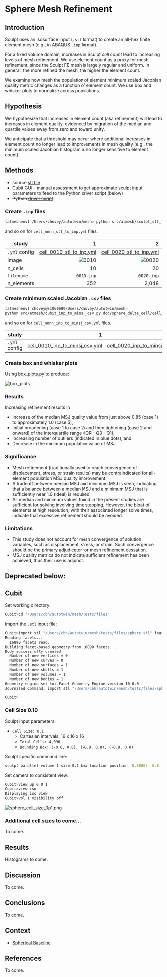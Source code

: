 # Sphere Mesh Refinement

## Introduction

Sculpt uses an isosurface input (`.stl` format) to create an all-hex finite element mesh (e.g., in ABAQUS `.inp` format).

For a fixed volume domain, increases in Sculpt *cell count* lead to increasing levels of mesh refinement.  We use element count as a proxy for mesh refinement, since the Sculpt FE mesh is largely regular and uniform.  In general, the more refined the mesh, the higher the element count.

We examine how mesh the population of element minimum scaled Jacobian quality metric changes as a function of element count.  We use box and whisker plots to normalize across populations.

## Hypothesis

We hypothesize that increases in element count (aka refinement) will lead to increases in element quality, evidenced by migration of the median and quartile values away from zero and toward unity.

We anticipate that a threshold may occur where additional increases in element count no longer lead to improvements in mesh quality (e.g., the minimum scaled Jacobian histogram is no longer sensitive to element count).

## Methods

* source [stl file](../tests/files/sphere.stl)
* Cubit GUI - manual assessment to get approximate sculpt input parameters to feed to the Python driver script (below)
* ~~Python [driver script](../examples/sensitivity.py)~~

### Create `.inp` files

```bash
(atmeshenv) /Users/chovey/autotwin/mesh> python src/atmesh/sculpt_stl_to_inp.py doc/sphere_delta_cell/cell_0010_stl_to_inp.yml
```

and so on for `cell_nnnn_stl_to_inp.yml` files.

study | 1 | 2 | 3 | 4 | 5
-- | --: | --: | --: | --: | --:
`.yml` config | [cell_0010_stl_to_inp.yml](sphere_delta_cell/cell_0010_stl_to_inp.yml) | [cell_0020_stl_to_inp.yml](sphere_delta_cell/cell_0020_stl_to_inp.yml) | [cell_0040_stl_to_inp.yml](sphere_delta_cell/cell_0040_stl_to_inp.yml) | [cell_0050_stl_to_inp.yml](sphere_delta_cell/cell_0050_stl_to_inp.yml) | [cell_0100_stl_to_inp.yml](sphere_delta_cell/cell_0100_stl_to_inp.yml)
image | ![0010](figs/0010.inp.png) | ![0020](figs/0020.inp.png) | ![0040](figs/0040.inp.png) | ![0050](figs/0050.inp.png) | ![0100](figs/0100.inp.png)
n_cells | 10 | 20 | 40 | 50 | 100
`filename` | `0010.inp` | `0020.inp` | `0040.inp` | `0050.inp` | `0100.inp`
n_elements | 352 | 2,048 | 13,288 | 24,566 | 175,297

### Create minimum scaled Jacobian `.csv` files

```bash
(atmeshenv) chovey@s1060600/Users/chovey/autotwin/mesh>
python src/atmesh/cubit_inp_to_minsj_csv.py doc/sphere_delta_cell/cell_0010_inp_to_minsj_csv.yml
```

and so on for `cell_nnnn_inp_to_minsj_csv.yml` files.

study | 1 | 2 | 3 | 4 | 5
-- | --: | --: | --: | --: | --:
`.yml` config | [cell_0010_inp_to_minsj_csv.yml](sphere_delta_cell/cell_0010_inp_to_minsj_csv.yml) | [cell_0020_inp_to_minsj_csv.yml](sphere_delta_cell/cell_0020_inp_to_minsj_csv.yml) | [cell_0040_inp_to_minsj_csv.yml](sphere_delta_cell/cell_0040_inp_to_minsj_csv.yml) | [cell_0050_inp_to_minsj_csv.yml](sphere_delta_cell/cell_0050_inp_to_minsj_csv.yml) | [cell_0100_inp_to_minsj_csv.yml](sphere_delta_cell/cell_0100_inp_to_minsj_csv.yml)

### Create box and whisker plots

Using [box_plots.py](box_plots.py) to produce:

![box_plots](figs/box_plots.png)

### Results

Increasing refinement results in

* Increase of the median MSJ quality value from just above 0.85 (case 1) to approximately 1.0 (case 5),
* Initial broadening (case 1 to case 2) and then tightening (case 2 and onward) of the interquartile range (IQR - Q3 - Q1),
* Increasing number of outliers (indicated in blue dots), and
* Decrease in the minimum population value of MSJ.

### Significance

* Mesh refinement (traditionally used to reach convergence of displacement, stress, or strain results) may be contraindicated for all-element population MSJ quality improvement.
* A tradeoff between median MSJ and minimum MSJ is seen, indicating that a balance between a median MSJ and a minimum MSJ that is sufficiently near 1.0 (ideal) is required.
* All median and minimum values found in the present studies are sufficient for solving involving time stepping. However, the bloat of elements at high resolution, with their associated longer solve times, indicate that excessive refinement should be avoided.

### Limitations

* This study does not account for mesh convergence of solution variables, such as displacement, stress, or strain.  Such convergence should be the primary adjudicator for mesh refinement cessation.
* MSJ quality metrics do not indicate sufficient refinement has been achieved, thus their use is adjunct.

## Deprecated below:

## Cubit

Set working directory:

```bash
Cubit>cd "/Users/cbh/autotwin/mesh/tests/files"
```

Import the `.stl` input file:

```bash
Cubit>import stl "/Users/cbh/autotwin/mesh/tests/files/sphere.stl" feature_angle 135.00 merge 
Reading facets...
  16890 facets read.
Building facet-based geometry from 16890 facets...
Body successfully created.
  Number of new vertices = 0
  Number of new curves = 0
  Number of new surfaces = 1
  Number of new shells = 1
  Number of new volumes = 1
  Number of new bodies = 1
Geometry engine set to: Facet Geometry Engine version 10.0.0
Journaled Command: import stl "/Users/cbh/autotwin/mesh/tests/files/sphere.stl" feature_angle 135 merge

Cubit>
```

### Cell Size 0.10

Sculpt input parameters:

* `Cell Size: 0.1`
  * Cartesian intervals: 16 x 16 x 16
  * `Total Cells: 4,096`
  * `Bounding Box: (-0.8, 0.8), (-0.8, 0.8), (-0.8, 0.8)`

Sculpt specific command line:

```bash
sculpt parallel volume 1 size 0.1 box location position -0.80005 -0.8 -0.80006 location position 0.79995 0.8 0.79994
```

Set camera to consistent view:

```bash
Cubit>view up 0 0 1
Cubit>view iso
Displaying iso view
Cubit>vol 1 visibility off
```

![sphere_cell_size_0p1.png](figs/sphere_cell_size_0p1.png)

### Additional cell sizes to come...

To come.


## Results

Histograms to come.

## Discussion

To come.

## Conclusions

To come.

## Context

* [Spherical Baseline](octa_loop.md)

## References

To come.

